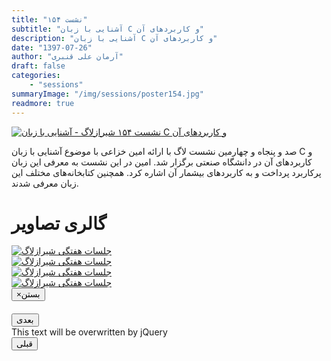 ```yaml
---
title: "نشست ۱۵۴"
subtitle: "آشنایی با زبان C و کاربردهای آن"
description: "آشنایی با زبان C و کاربردهای آن"
date: "1397-07-26"
author: "آرمان علی قنبری"
draft: false
categories:
    - "sessions"
summaryImage: "/img/sessions/poster154.jpg"
readmore: true
---
```

[![نشست ۱۵۴ شیرازلاگ - آشنایی با زبان C و کاربردهای آن](/img/sessions/poster154.jpg)](/img/sessions/poster154.jpg)

صد و پنجاه و چهارمین نشست لاگ با ارائه امین خزاعی با موضوع آشنایی با زبان C و کاربردهای آن در دانشگاه صنعتی برگزار شد. امین در این نشست به معرفی این زبان پرکاربرد پرداخت و به کاربردهای بیشمار آن اشاره کرد. همچنین کتابخانه‌های مختلف این زبان معرفی شدند.

<div class="row">
    <div class="col-lg-12">
        <h1 class="page-header">گالری تصاویر</h1>    
            <div class="col-lg-4 col-md-4 col-xs-6 thumb">
            <a class="thumbnail" href="#" data-image-id="" data-toggle="modal" data-title="نشست هفتگی شیرازلاگ با حضور جمعی از دوستان" data-caption="" data-image="/img/photo_2018-10-17_23-51-57.jpg" data-target="#image-gallery">
              <img class="img-responsive" src="/img/photo_2018-10-17_23-51-57.jpg" alt="جلسات هفتگی شیرازلاگ">
            </a>
        </div>
            <div class="col-lg-4 col-md-4 col-xs-6 thumb">
            <a class="thumbnail" href="#" data-image-id="" data-toggle="modal" data-title="نشست هفتگی شیرازلاگ با حضور جمعی از دوستان" data-caption="" data-image="/img/photo_2018-10-17_23-51-59.jpg" data-target="#image-gallery">
                <img class="img-responsive" src="/img/photo_2018-10-17_23-51-59.jpg" alt="جلسات هفتگی شیرازلاگ">
            </a>
        </div>
            <div class="col-lg-4 col-md-4 col-xs-6 thumb">
            <a class="thumbnail" href="#" data-image-id="" data-toggle="modal" data-title="نشست هفتگی شیرازلاگ با حضور جمعی از دوستان" data-caption="" data-image="/img/photo_2018-10-17_23-52-04.jpg" data-target="#image-gallery">
                <img class="img-responsive" src="/img/photo_2018-10-17_23-52-04.jpg" alt="جلسات هفتگی شیرازلاگ">
            </a>
        </div>
        <div class="col-lg-4 col-md-4 col-xs-6 thumb">
        <a class="thumbnail" href="#" data-image-id="" data-toggle="modal" data-title="نشست هفتگی شیرازلاگ با حضور جمعی از دوستان" data-caption="" data-image="/img/photo_2018-10-17_23-52-06.jpg" data-target="#image-gallery">
          <img class="img-responsive" src="/img/photo_2018-10-17_23-52-06.jpg" alt="جلسات هفتگی شیرازلاگ">
        </a>
    </div>

<div class="modal fade" id="image-gallery" tabindex="-1" role="dialog" aria-labelledby="myModalLabel" aria-hidden="true">
    <div class="modal-dialog">
        <div class="modal-content">
            <div class="modal-header">
                <button type="button" class="close" data-dismiss="modal"><span aria-hidden="true">×</span><span class="sr-only">بستن</span></button>
                <h4 class="modal-title" id="image-gallery-title"></h4>
            </div>
            <div class="modal-body">
                <img id="image-gallery-image" class="img-responsive" src="">
            </div>
            <div class="modal-footer">
                <div class="col-md-2">
                    <button type="button" class="btn btn-primary" id="show-previous-image">بعدی</button>
                </div>
                <div class="col-md-8 text-justify" id="image-gallery-caption">
                    This text will be overwritten by jQuery
                </div>
                <div class="col-md-2">
                    <button type="button" id="show-next-image" class="btn btn-default">قبلی</button>
                </div>
            </div>
        </div>
    </div>
</div>
